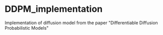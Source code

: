 # DDPM_implementation
Implementation of diffusion model from the paper "Differentiable Diffusion Probabilistic Models"
